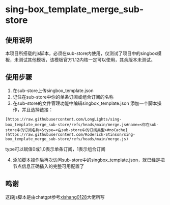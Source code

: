 # sing-box_template_merge_sub-store

## 使用说明
本项目所搭载的js脚本，必须在sub-store内使用，仅测试了项目中的singbox模板，未测试其他模板，该模板官方1.12内核一定可以使用，其余版本未测试。

## 使用步骤
1. 在sub-store上传singbox_template.json
2. 记住在sub-store中你的单条订阅或组合订阅的名称
3. 在sub-store的文件管理功能中编辑singbox_template.json 添加一个脚本操作，并且选择链接：
```
[https://raw.githubusercontent.com/LongLights/sing-box_template_merge_sub-store/refs/heads/main/merge.js#name=<你在sub-store中的订阅名称>&type=<在sub-store中的订阅类型>#noCache](https://raw.githubusercontent.com/Roderick-Stinson/sing-box_template_merge_sub-store/refs/heads/main/merge.js)
```
type可以赋值0或1,0表示单条订阅，1表示组合订阅

4. 添加脚本操作后再次访问sub-store中的singbox_template.json，就已经是把节点信息正确插入的完整可用配置了

## 鸣谢
这段js脚本是由chatgpt参考[xishang0128](https://github.com/xishang0128)大佬所写
